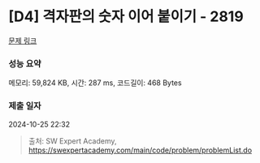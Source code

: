 # [D4] 격자판의 숫자 이어 붙이기 - 2819 

[문제 링크](https://swexpertacademy.com/main/code/problem/problemDetail.do?contestProbId=AV7I5fgqEogDFAXB) 

### 성능 요약

메모리: 59,824 KB, 시간: 287 ms, 코드길이: 468 Bytes

### 제출 일자

2024-10-25 22:32



> 출처: SW Expert Academy, https://swexpertacademy.com/main/code/problem/problemList.do